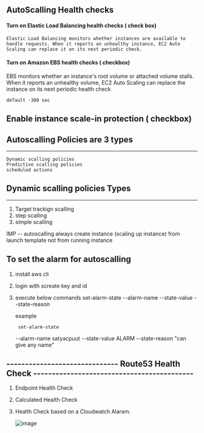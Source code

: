 

## AutoScalling Health checks

#### Turn on Elastic Load Balancing health checks ( check box)

	Elastic Load Balancing monitors whether instances are available to handle requests. When it reports an unhealthy instance, EC2 Auto Scaling can replace it on its next periodic check.

#### Turn on Amazon EBS health checks ( checkbox)
EBS monitors whether an instance's root volume or attached volume stalls. When it reports an unhealthy volume, EC2 Auto Scaling can replace the instance on its next periodic health check


	default -300 sec


## Enable instance scale-in protection ( checkbox)

## Autoscalling Policies are 3 types
----------------
	Dynamic scalling policies
	Predictive scalling policies
	scheduled actions

## Dynamic scalling policies Types 
-------------
1. Target trackign scalling
2. step scalling
3. simple scalling


IMP -- autoscalling always create instance (scaling up instance) from launch template not from running instance


To set the alarm for autoscalling
----------------
1. install aws cli
2. login with screate key and id
3. execute below commands
    set-alarm-state
	--alarm-name <value>
	--state-value <value>
	--state-reason <value>
	
	example
	
	    set-alarm-state
	--alarm-name satyacpuut
	--state-value ALARM
	--state-reason "can give any name"
	


## ------------------------------ Route53 Health Check -------------------------------------------

1. Endpoint Health Check
2. Calculated Health Check
3. Health Check based on a Cloudwatch Alaram.

   ![image](https://github.com/user-attachments/assets/1a1d6f37-e0e9-4a64-93c3-bfd2fbe834c1)

